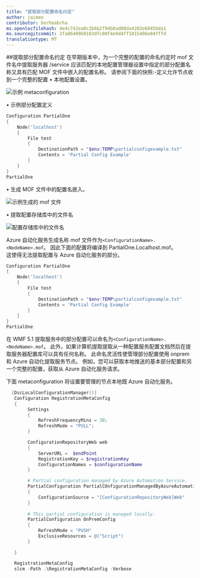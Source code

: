 ```yaml
---
title: "提取部分配置命名约定"
author: jaimeo
contributor: berheabrha
ms.openlocfilehash: 4e4c742ea8c2b6b2f94b0ad08da4202e6045bda1
ms.sourcegitcommit: 2fa86409b9183dfc80f4e9d4ff1015496e04fffd
translationtype: MT
---
```

##提取部分配置命名约定
在早期版本中，为一个完整的配置的命名约定时 mof 文件名中提取服务器 /service 应该匹配的本地配置管理器设置中指定的部分配置名称又具有匹配 MOF 文件中嵌入的配置名称。 请参阅下面的快照:-定义允许节点收到一个完整的配置 • 本地配置设置。

![示例 metaconfiguration](../../images/MetaConfigPartialOne.png)

• 示例部分配置定义 

```Powershell
Configuration PartialOne
{
    Node('localhost')
    {
        File test 
        {
            DestinationPath = "$env:TEMP\partialconfigexample.txt"
            Contents = 'Partial Config Example'
        }
    }
}
PartialOne
```

• 生成 MOF 文件中的配置名嵌入。

![示例生成的 mof 文件](../../images/PartialGeneratedMof.png)

• 提取配置存储库中的文件名 

![配置存储库中的文件名](../../images/PartialInConfigRepository.png)

Azure 自动化服务生成名称 mof 文件作为``<ConfigurationName>.<NodeName>.mof``。 因此下面的配置将编译到 PartialOne.Localhost.mof。  
这使得无法提取配置与 Azure 自动化服务的部分。

```Powershell
Configuration PartialOne
{
    Node('localhost')
    {
        File test 
        {
            DestinationPath = "$env:TEMP\partialconfigexample.txt"
            Contents = 'Partial Config Example'
        }
    }
}
PartialOne
```

在 WMF 5.1 提取服务中的部分配置可以命名为``<ConfigurationName>.<NodeName>.mof``。 此外，如果计算机提取提取从一种配置服务配置文档然后在提取服务器配置库可以具有任何名称。 此命名灵活性使管理部分配置使用 onprem 和 Azure 自动化提取服务节点。 例如，您可以获取本地推送的基本部分配置和另一个完整的配置，获取从 Azure 自动化服务请求。

下面 metaconfiguration 将设置要管理的节点本地既 Azure 自动化服务。

```Powershell
  [DscLocalConfigurationManager()]
   Configuration RegistrationMetaConfig
   {
        Settings
        {
            RefreshFrequencyMins = 30;
            RefreshMode = "PULL";            
        }

        ConfigurationRepositoryWeb web
        {
            ServerURL =  $endPoint
            RegistrationKey = $registrationKey
            ConfigurationNames = $configurationName
        }

        # Partial configuration managed by Azure Automation Service.
        PartialConfiguration PartialCOnfigurationManagedByAzureAutomation
        {
            ConfigurationSource = "[ConfigurationRepositoryWeb]Web"   
        }
    
        # This partial configuration is managed locally.
        PartialConfiguration OnPremConfig
        {
            RefreshMode = "PUSH"
            ExclusiveResources = @("Script")
        }

   }

   RegistrationMetaConfig
   slcm -Path .\RegistrationMetaConfig -Verbose
 ```


